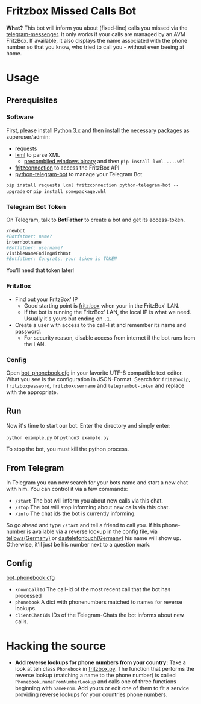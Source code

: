 # Fritzbox Missed Calls Bot
**What?** This bot will inform you about (fixed-line) calls you missed via the [telegram-messenger](https://telegram.org/).
It only works if your calls are managed by an AVM FritzBox. If available, it also displays the name associated with the phone number so that you know, who tried to call you - without even beeing at home.

# Usage
## Prerequisites
### Software
First, please install [Python 3.x](https://www.python.org/downloads/) and then install the necessary packages as superuser/admin:

- [requests]()
- [lxml](https://github.com/lxml/lxml) to parse XML
  - [precombiled windows binary](http://www.lfd.uci.edu/~gohlke/pythonlibs/#lxml) and then `pip install lxml-....whl`
- [fritzconnection](https://github.com/kbr/fritzconnection) to access the FritzBox API
- [python-telegram-bot](https://github.com/python-telegram-bot/python-telegram-bot) to manage your Telegram Bot

`pip install requests lxml fritzconnection python-telegram-bot --upgrade` or `pip install somepackage.whl`

### Telegram Bot Token
On Telegram, talk to **BotFather** to create a bot and get its access-token.

```bash
/newbot
#Botfather: name?
internbotname
#Botfather: username?
VisibleNameEndingWithBot
#Botfather: Congrats, your token is TOKEN
```

You'll need that token later!

### FritzBox
- Find out your FritzBox' IP
  - Good starting point is [fritz.box](fritz.box) when your in the FritzBox' LAN.
  - If the bot is running the FritzBox' LAN, the local IP is what we need. Usually it's yours but ending on `.1`.
- Create a user with access to the call-list and remember its name and password.
  - For security reason, disable access from internet if the bot runs from the LAN.

### Config
Open [bot_phonebook.cfg](./bot_phonebook.cfg) in your favorite UTF-8 compatible text editor.
What you see is the configuration in JSON-Format. Search for `fritzboxip`, `fritzboxpassword`, `fritzboxusername` and `telegrambot-token` and replace with the appropriate.

## Run
Now it's time to start our bot. Enter the directory and simply enter:

`python example.py` or `python3 example.py`

To stop the bot, you must kill the python process.


## From Telegram
In Telegram you can now search for your bots name and start a new chat with him.
You can control it via a few commands:
- `/start` The bot will inform you about new calls via this chat.
- `/stop` The bot will stop informing about new calls via this chat.
- `/info` The chat ids the bot is currently informing.

So go ahead and type `/start` and tell a friend to call you. If his phone-number
is available via a reverse lookup in the config file, via [tellows(Germany)](tellows.de) or
[dastelefonbuch(Germany)](dastelefonbuch.de) his name will show up.
Otherwise, it'll just be his number next to a question mark.

## Config
[bot_phonebook.cfg](./bot_phonebook.cfg)

- `knownCallId` The call-id of the most recent call that the bot has processed
- `phonebook` A dict with phonenumbers matched to names for reverse lookups.
- `clientChatIds` IDs of the Telegram-Chats the bot informs about new calls.

# Hacking the source
- **Add reverse lookups for phone numbers from your country:** Take a look at teh class `Phonebook` in [fritzbox.py](/fritzbotcallinfo/fritzbox.py). The function that performs the reverse lookup (matching a name to the phone number) is called `Phonebook.nameFromNumberLookup` and calls one of three functions beginning with `nameFrom`. Add yours or edit one of them to fit a service providing reverse lookups for your countries phone numbers. 

